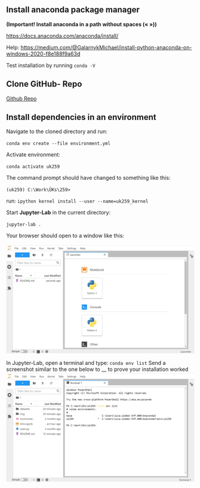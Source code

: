 ## Install anaconda package manager 
**(Important! Install anaconda in a path without spaces (« »))**

https://docs.anaconda.com/anaconda/install/ 

Help: https://medium.com/@GalarnykMichael/install-python-anaconda-on-windows-2020-f8e188f9a63d 

Test installation by running `conda -V`
## Clone GitHub- Repo 
[Github Repo](https://github.com/LuWidme/uk259)
## Install dependencies in an environment
Navigate to the cloned directory and run:

`conda env create --file environment.yml`

Activate environment:

`conda activate uk259`

The command prompt should have changed to something like this:

`(uk259) C:\Work\ÜKs\259>`

run:
`ipython kernel install --user --name=uk259_kernel`

Start **Jupyter-Lab** in the current directory:

`jupyter-lab .`

Your browser should open to a window like this:

![](img/Screenshot1.jpg)

In Jupyter-Lab, open a terminal and type:
`conda env list`
Send a screenshot similar to the one below to __ to prove your installation worked
![](img/Screenshot2.jpg)